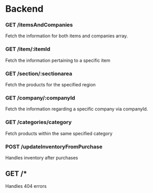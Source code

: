 # Backend

### GET /itemsAndCompanies

Fetch the information for both items and companies array.

### GET /item/:itemId

Fetch the information pertaining to a specific item

### GET /section/:sectionarea

Fetch the products for the specified region

### GET /company/:companyId

Fetch the information regarding a specific company via companyId.

### GET /categories/category

Fetch products within the same specified category

### POST /updateInventoryFromPurchase

Handles inventory after purchases

## GET /\*

Handles 404 errors
